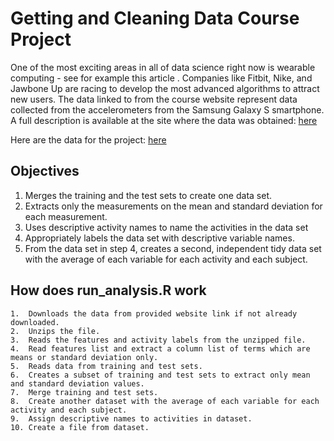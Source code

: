 # Getting and Cleaning Data Course Project

One of the most exciting areas in all of data science right now is wearable computing - see for example this article . Companies like Fitbit, Nike, and Jawbone Up are racing to develop the most advanced algorithms to attract new users. The data linked to from the course website represent data collected from the accelerometers from the Samsung Galaxy S smartphone. A full description is available at the site where the data was obtained: [here](http://archive.ics.uci.edu/ml/datasets/Human+Activity+Recognition+Using+Smartphones)

Here are the data for the project: [here](https://d396qusza40orc.cloudfront.net/getdata%2Fprojectfiles%2FUCI%20HAR%20Dataset.zip)

## Objectives

1. Merges the training and the test sets to create one data set.
2. Extracts only the measurements on the mean and standard deviation for each measurement. 
3. Uses descriptive activity names to name the activities in the data set
4. Appropriately labels the data set with descriptive variable names. 
5. From the data set in step 4, creates a second, independent tidy data set with the average of each variable for each activity and each subject.

## How does run_analysis.R work

	1.	Downloads the data from provided website link if not already downloaded.
	2.	Unzips the file.
	3.	Reads the features and activity labels from the unzipped file.
	4.	Read features list and extract a column list of terms which are means or standard deviation only.
	5.	Reads data from training and test sets.
	6.	Creates a subset of training and test sets to extract only mean and standard deviation values.
	7.	Merge training and test sets.
	8.	Create another dataset with the average of each variable for each activity and each subject.
	9.	Assign descriptive names to activities in dataset.
	10.	Create a file from dataset.